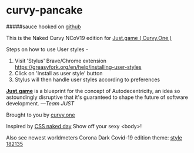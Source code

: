 # curvy-pancake
#####sauce hooked on <a target='_blank' href='https://github.com/zirs3d/curvy-pancake'>github</a>

This is the Naked Curvy NCoV19 edition for <a target='_blank' href='http://curvy.one'>Just.game ( Curvy.One )</a> 

Steps on how to use User styles - 
1. Visit 'Stylus' Brave/Chrome extension <a target='_blank' href='https://greasyfork.org/en/help/installing-user-styles'>https://greasyfork.org/en/help/installing-user-styles</a>
2. Click on 'Install as user style' button
3. Stylus will then handle user styles according to preferences

> <a target='_blank' href='http://curvy.one'>
**Just.game</a>** is a blueprint for the concept of Autodecentricity, an idea so astoundingly disruptive that it's guaranteed to shape the future of software development.
—<cite>Team JUST</cite>
</blockquote>
Brought to you by <a target='_blank' href='http://curvy.one'>curvy.one</a>

Inspired by <a target='_blank' href='https://css-naked-day.github.io'>CSS naked day</a>
Show off your sexy &lt;body&gt;!

Also see newest worldmeters Corona Dark Covid-19 edition theme: <a target='_blank' href='https://userstyles.org/styles/182135'>style 182135</a>